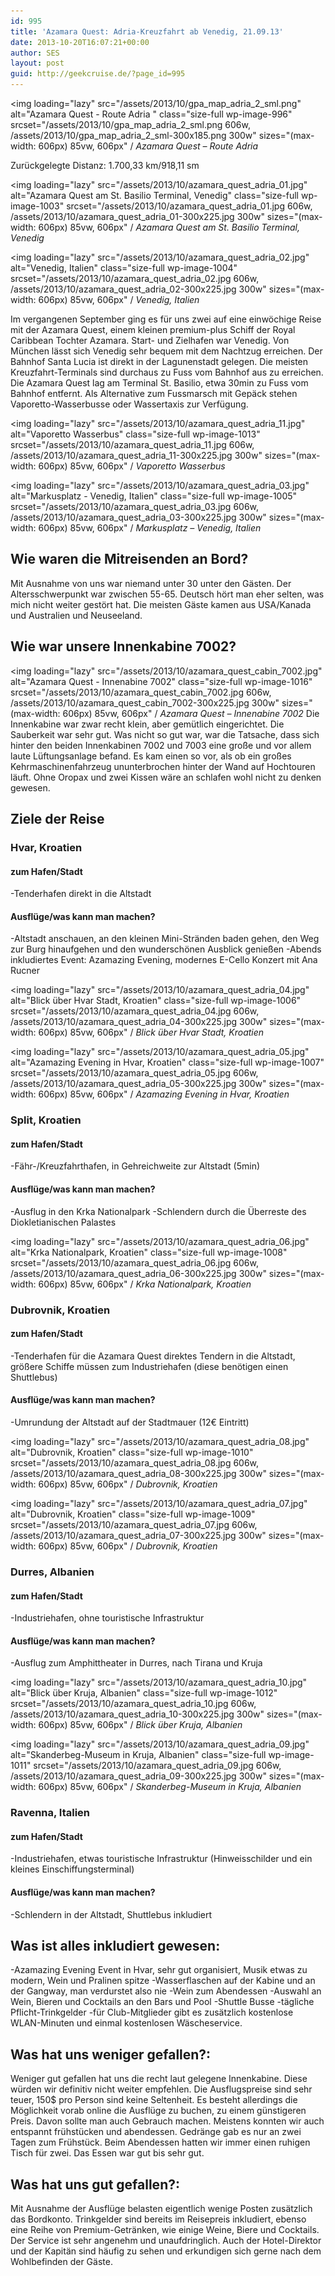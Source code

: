 ```yaml
---
id: 995
title: 'Azamara Quest: Adria-Kreuzfahrt ab Venedig, 21.09.13'
date: 2013-10-20T16:07:21+00:00
author: SES
layout: post
guid: http://geekcruise.de/?page_id=995
---
```


<img loading="lazy" src="/assets/2013/10/gpa_map_adria_2_sml.png" alt="Azamara Quest - Route Adria "   class="size-full wp-image-996" srcset="/assets/2013/10/gpa_map_adria_2_sml.png 606w, /assets/2013/10/gpa_map_adria_2_sml-300x185.png 300w" sizes="(max-width: 606px) 85vw, 606px" /
*Azamara Quest – Route Adria*

Zurückgelegte Distanz: 1.700,33 km/918,11 sm


<img loading="lazy" src="/assets/2013/10/azamara_quest_adria_01.jpg" alt="Azamara Quest am St. Basilio Terminal, Venedig"   class="size-full wp-image-1003" srcset="/assets/2013/10/azamara_quest_adria_01.jpg 606w, /assets/2013/10/azamara_quest_adria_01-300x225.jpg 300w" sizes="(max-width: 606px) 85vw, 606px" /
*Azamara Quest am St. Basilio Terminal, Venedig*


<img loading="lazy" src="/assets/2013/10/azamara_quest_adria_02.jpg" alt="Venedig, Italien"   class="size-full wp-image-1004" srcset="/assets/2013/10/azamara_quest_adria_02.jpg 606w, /assets/2013/10/azamara_quest_adria_02-300x225.jpg 300w" sizes="(max-width: 606px) 85vw, 606px" /
*Venedig, Italien*

Im vergangenen September ging es für uns zwei auf eine einwöchige Reise mit der Azamara Quest, einem kleinen premium-plus Schiff der Royal Caribbean Tochter Azamara.
Start- und Zielhafen war Venedig. Von München lässt sich Venedig sehr bequem mit dem Nachtzug erreichen. Der Bahnhof Santa Lucia ist direkt in der Lagunenstadt gelegen. Die meisten Kreuzfahrt-Terminals sind durchaus zu Fuss vom Bahnhof aus zu erreichen. Die Azamara Quest lag am Terminal St. Basilio, etwa 30min zu Fuss vom Bahnhof entfernt. Als Alternative zum Fussmarsch mit Gepäck stehen Vaporetto-Wasserbusse oder Wassertaxis zur Verfügung.


<img loading="lazy" src="/assets/2013/10/azamara_quest_adria_11.jpg" alt="Vaporetto Wasserbus"   class="size-full wp-image-1013" srcset="/assets/2013/10/azamara_quest_adria_11.jpg 606w, /assets/2013/10/azamara_quest_adria_11-300x225.jpg 300w" sizes="(max-width: 606px) 85vw, 606px" /
*Vaporetto Wasserbus*


<img loading="lazy" src="/assets/2013/10/azamara_quest_adria_03.jpg" alt="Markusplatz - Venedig, Italien"   class="size-full wp-image-1005" srcset="/assets/2013/10/azamara_quest_adria_03.jpg 606w, /assets/2013/10/azamara_quest_adria_03-300x225.jpg 300w" sizes="(max-width: 606px) 85vw, 606px" /
*Markusplatz – Venedig, Italien*

## Wie waren die Mitreisenden an Bord?

Mit Ausnahme von uns war niemand unter 30 unter den Gästen. Der Altersschwerpunkt war zwischen 55-65. Deutsch hört man eher selten, was mich nicht weiter gestört hat. Die meisten Gäste kamen aus USA/Kanada und Australien und Neuseeland.

## Wie war unsere Innenkabine 7002?


<img loading="lazy" src="/assets/2013/10/azamara_quest_cabin_7002.jpg" alt="Azamara Quest - Innenabine 7002"   class="size-full wp-image-1016" srcset="/assets/2013/10/azamara_quest_cabin_7002.jpg 606w, /assets/2013/10/azamara_quest_cabin_7002-300x225.jpg 300w" sizes="(max-width: 606px) 85vw, 606px" /
*Azamara Quest – Innenabine 7002*
Die Innenkabine war zwar recht klein, aber gemütlich eingerichtet. Die Sauberkeit war sehr gut. Was nicht so gut war, war die Tatsache, dass sich hinter den beiden Innenkabinen 7002 und 7003 eine große und vor allem laute Lüftungsanlage befand. Es kam einen so vor, als ob ein großes Kehrmaschinenfahrzeug ununterbrochen hinter der Wand auf Hochtouren läuft. Ohne Oropax und zwei Kissen wäre an schlafen wohl nicht zu denken gewesen.

## Ziele der Reise

### Hvar, Kroatien

#### zum Hafen/Stadt

-Tenderhafen direkt in die Altstadt

#### Ausflüge/was kann man machen?

-Altstadt anschauen, an den kleinen Mini-Stränden baden gehen, den Weg zur Burg hinaufgehen und den wunderschönen Ausblick genießen
-Abends inkludiertes Event: Azamazing Evening, modernes E-Cello Konzert mit Ana Rucner


<img loading="lazy" src="/assets/2013/10/azamara_quest_adria_04.jpg" alt="Blick über Hvar Stadt, Kroatien"   class="size-full wp-image-1006" srcset="/assets/2013/10/azamara_quest_adria_04.jpg 606w, /assets/2013/10/azamara_quest_adria_04-300x225.jpg 300w" sizes="(max-width: 606px) 85vw, 606px" /
*Blick über Hvar Stadt, Kroatien*

<img loading="lazy" src="/assets/2013/10/azamara_quest_adria_05.jpg" alt="Azamazing Evening in Hvar, Kroatien"   class="size-full wp-image-1007" srcset="/assets/2013/10/azamara_quest_adria_05.jpg 606w, /assets/2013/10/azamara_quest_adria_05-300x225.jpg 300w" sizes="(max-width: 606px) 85vw, 606px" /
*Azamazing Evening in Hvar, Kroatien*

### Split, Kroatien

#### zum Hafen/Stadt

-Fähr-/Kreuzfahrthafen, in Gehreichweite zur Altstadt (5min)

#### Ausflüge/was kann man machen?

-Ausflug in den Krka Nationalpark
-Schlendern durch die Überreste des Diokletianischen Palastes

<img loading="lazy" src="/assets/2013/10/azamara_quest_adria_06.jpg" alt="Krka Nationalpark, Kroatien"   class="size-full wp-image-1008" srcset="/assets/2013/10/azamara_quest_adria_06.jpg 606w, /assets/2013/10/azamara_quest_adria_06-300x225.jpg 300w" sizes="(max-width: 606px) 85vw, 606px" /
*Krka Nationalpark, Kroatien*

### Dubrovnik, Kroatien

#### zum Hafen/Stadt

-Tenderhafen für die Azamara Quest direktes Tendern in die Altstadt, größere Schiffe müssen zum Industriehafen (diese benötigen einen Shuttlebus)

#### Ausflüge/was kann man machen?

-Umrundung der Altstadt auf der Stadtmauer (12€ Eintritt)

<img loading="lazy" src="/assets/2013/10/azamara_quest_adria_08.jpg" alt="Dubrovnik, Kroatien"   class="size-full wp-image-1010" srcset="/assets/2013/10/azamara_quest_adria_08.jpg 606w, /assets/2013/10/azamara_quest_adria_08-300x225.jpg 300w" sizes="(max-width: 606px) 85vw, 606px" /
*Dubrovnik, Kroatien*

<img loading="lazy" src="/assets/2013/10/azamara_quest_adria_07.jpg" alt="Dubrovnik, Kroatien"   class="size-full wp-image-1009" srcset="/assets/2013/10/azamara_quest_adria_07.jpg 606w, /assets/2013/10/azamara_quest_adria_07-300x225.jpg 300w" sizes="(max-width: 606px) 85vw, 606px" /
*Dubrovnik, Kroatien*

### Durres, Albanien

#### zum Hafen/Stadt

-Industriehafen, ohne touristische Infrastruktur

#### Ausflüge/was kann man machen?

-Ausflug zum Amphittheater in Durres, nach Tirana und Kruja

<img loading="lazy" src="/assets/2013/10/azamara_quest_adria_10.jpg" alt="Blick über Kruja, Albanien"   class="size-full wp-image-1012" srcset="/assets/2013/10/azamara_quest_adria_10.jpg 606w, /assets/2013/10/azamara_quest_adria_10-300x225.jpg 300w" sizes="(max-width: 606px) 85vw, 606px" /
*Blick über Kruja, Albanien*


<img loading="lazy" src="/assets/2013/10/azamara_quest_adria_09.jpg" alt="Skanderbeg-Museum in Kruja, Albanien"   class="size-full wp-image-1011" srcset="/assets/2013/10/azamara_quest_adria_09.jpg 606w, /assets/2013/10/azamara_quest_adria_09-300x225.jpg 300w" sizes="(max-width: 606px) 85vw, 606px" /
*Skanderbeg-Museum in Kruja, Albanien*

### Ravenna, Italien

#### zum Hafen/Stadt

-Industriehafen, etwas touristische Infrastruktur (Hinweisschilder und ein kleines Einschiffungsterminal)

#### Ausflüge/was kann man machen?

-Schlendern in der Altstadt, Shuttlebus inkludiert

## Was ist alles inkludiert gewesen:

-Azamazing Evening Event in Hvar, sehr gut organisiert, Musik etwas zu modern, Wein und Pralinen spitze
-Wasserflaschen auf der Kabine und an der Gangway, man verdurstet also nie
-Wein zum Abendessen
-Auswahl an Wein, Bieren und Cocktails an den Bars und Pool
-Shuttle Busse
-tägliche Pflicht-Trinkgelder
-für Club-Mitglieder gibt es zusätzlich kostenlose WLAN-Minuten und einmal kostenlosen Wäscheservice.

## Was hat uns weniger gefallen?:

Weniger gut gefallen hat uns die recht laut gelegene Innenkabine. Diese würden wir definitiv nicht weiter empfehlen.
Die Ausflugspreise sind sehr teuer, 150$ pro Person sind keine Seltenheit. Es besteht allerdings die Möglichkeit vorab online die Ausflüge zu buchen, zu einem günstigeren Preis. Davon sollte man auch Gebrauch machen.
Meistens konnten wir auch entspannt frühstücken und abendessen. Gedränge gab es nur an zwei Tagen zum Frühstück. Beim Abendessen hatten wir immer einen ruhigen Tisch für zwei. Das Essen war gut bis sehr gut.

## Was hat uns gut gefallen?:

Mit Ausnahme der Ausflüge belasten eigentlich wenige Posten zusätzlich das Bordkonto. Trinkgelder sind bereits im Reisepreis inkludiert, ebenso eine Reihe von Premium-Getränken, wie einige Weine, Biere und Cocktails.
Der Service ist sehr angenehm und unaufdringlich. Auch der Hotel-Direktor und der Kapitän sind häufig zu sehen und erkundigen sich gerne nach dem Wohlbefinden der Gäste.
